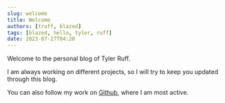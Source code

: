 ```yaml
---
slug: welcome
title: Welcome
authors: [truff, blazed]
tags: [blazed, hello, tyler, ruff]
date: 2023-07-27T04:20
---
```


Welcome to the personal blog of Tyler Ruff.

<!--truncate-->

I am always working on different projects, so I will try to keep you updated through this blog.

You can also follow my work on [Github](https://github.com/tyler-ruff), where I am most active.

